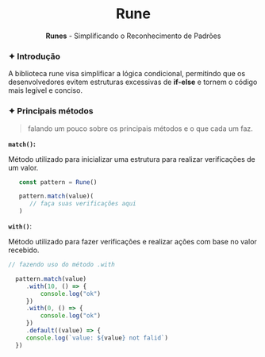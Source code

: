 <div align="center">
   <h1>Rune</h1>
   <strong>Runes</strong> - Simplificando o Reconhecimento de Padrões
</div>


### ✦ Introdução
A biblioteca rune visa simplificar a lógica condicional, permitindo que os desenvolvedores evitem estruturas excessivas de **if-else** e tornem o código mais legível e conciso.


### ✦ Principais métodos
> falando um pouco sobre os principais métodos e o que 
cada um faz.


**`match()`:**

Método utilizado para inicializar uma estrutura para realizar verificações de um valor.


```javascript
   const pattern = Rune()

   pattern.match(value)(
      // faça suas verificações aqui
   )
```

**`with()`**:

Método utilizado para fazer verificações e realizar ações com base no valor recebido.


```javascript
// fazendo uso do método .with

  pattern.match(value)
     .with(10, () => {
         console.log("ok")
     })
     .with(0, () => {
         console.log("ok")
     })
     .default((value) => {
     console.log(`value: ${value} not falid`)
  })
```

